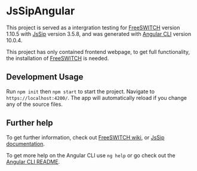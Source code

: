 # JsSipAngular

This project is served as a intergration testing for [FreeSWITCH](https://freeswitch.com/) version 1.10.5 with [JsSip](https://jssip.net/) version 3.5.8, and was generated with [Angular CLI](https://github.com/angular/angular-cli) version 10.0.4.

This project has only contained frontend webpage, to get full functionality, the installation of [FreeSWITCH](https://freeswitch.com/) is needed.

## Development Usage

Run `npm init` then `npm start` to start the project. Navigate to `https://localhost:4200/`. The app will automatically reload if you change any of the source files.

## Further help

To get further information, check out [FreeSWITCH wiki](https://freeswitch.org/confluence/display/FREESWITCH/FreeSWITCH+First+Steps), or [JsSip documentation](https://jssip.net/documentation/).

To get more help on the Angular CLI use `ng help` or go check out the [Angular CLI README](https://github.com/angular/angular-cli/blob/master/README.md).

